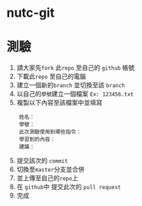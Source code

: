 # nutc-git


# 測驗
1. 請大家先`fork` 此`repo` 至自己的 `github` 帳號
2. 下載此`repo` 至自己的電腦
3. 建立一個新的`branch` 並切換至該 `branch`
3. 以自己的`學號`建立一個檔案 `Ex: 123456.txt`
4. 複製以下內容至該檔案中並填寫
```
    姓名：
    學號：
    此次測驗使用到哪些指令：
    學習到的內容：
    建議：

```
5. 提交該次的 `commit`
6. 切換至`master`分支並合併
7. 並上傳至自己的`repo`上
8. 在 `github`中 提交此次的 `pull request`
9. 完成
